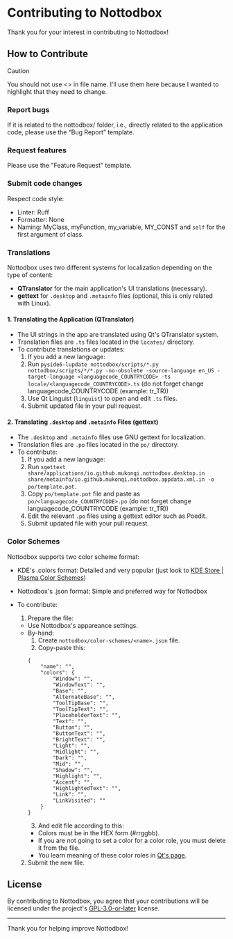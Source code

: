 # Contributing to Nottodbox
Thank you for your interest in contributing to Nottodbox!

## How to Contribute
> [!CAUTION]
> You should not use <> in file name. I'll use them here because I wanted to highlight that they need to change.

### Report bugs

If it is related to the nottodbox/ folder, i.e., directly related to the application code, please use the “Bug Report” template.

### Request features

Please use the "Feature Request" template.

### Submit code changes
Respect code style:
  - Linter: Ruff
  - Formatter: None
  - Naming: MyClass, myFunction, my_variable, MY_CONST and `self` for the first argument of class.

### Translations

Nottodbox uses two different systems for localization depending on the type of content:

- **QTranslator** for the main application's UI translations (necessary).
- **gettext** for `.desktop` and `.metainfo` files (optional, this is only related with Linux).

#### 1. Translating the Application (QTranslator)

- The UI strings in the app are translated using Qt's QTranslator system.
- Translation files are `.ts` files located in the `locates/` directory.
- To contribute translations or updates:
  1. If you add a new language:
    1. Run ```pyside6-lupdate nottodbox/scripts/*.py nottodbox/scripts/*/*.py -no-obsolete -source-language en_US -target-language <languagecode_COUNTRYCODE> -ts locale/<languagecode_COUNTRYCODE>.ts``` (do not forget change languagecode_COUNTRYCODE (example: tr_TR))
  2. Use Qt Linguist (`linguist`) to open and edit `.ts` files.
  3. Submit updated file in your pull request.

#### 2. Translating `.desktop` and `.metainfo` Files (gettext)
- The `.desktop` and `.metainfo` files use GNU gettext for localization.
- Translation files are `.po` files located in the `po/` directory.
- To contribute:
  1. If you add a new language: 
    1. Run ```xgettext share/applications/io.github.mukonqi.nottodbox.desktop.in share/metainfo/io.github.mukonqi.nottodbox.appdata.xml.in -o po/template.pot```.
    2. Copy `po/template.pot` file and paste as `po/<languagecode_COUNTRYCODE>.po` (do not forget change languagecode_COUNTRYCODE (example: tr_TR))
  1. Edit the relevant `.po` files using a gettext editor such as Poedit.
  2. Submit updated file with your pull request.

### Color Schemes

Nottodbox supports two color scheme format:
  - KDE's .colors format: Detailed and very popular (just look to [KDE Store | Plasma Color Schemes](https://store.kde.org/browse?cat=112&ord=latest))
  - Nottodbox's .json format: Simple and preferred way for Nottodbox

- To contribute:
  1. Prepare the file:
    - Use Nottodbox's appareance settings.
    - By-hand:
      1. Create `nottodbox/color-schemes/<name>.json` file.
      2. Copy-paste this: 
      ```
      {
          "name": "",
          "colors": {
              "Window": "",
              "WindowText": "",
              "Base": "",
              "AlternateBase": "",
              "ToolTipBase": "",
              "ToolTipText": "",
              "PlaceholderText": "",
              "Text": "",
              "Button": "",
              "ButtonText": "",
              "BrightText": "",
              "Light": "",
              "Midlight": "",
              "Dark": "",
              "Mid": "",
              "Shadow": "",
              "Highlight": "",
              "Accent": "",
              "HighlightedText": "",
              "Link": "",
              "LinkVisited": ""
          } 
      }
      ```
      3. And edit file according to this:
        - Colors must be in the HEX form (#rrggbb).
        - If you are not going to set a color for a color role, you must delete it from the file.
        - You learn meaning of these color roles in [Qt's page](https://doc.qt.io/qt-6/qpalette.html#ColorRole-enum).
  2. Submit the new file.

## License

By contributing to Nottodbox, you agree that your contributions will be licensed under the project's [GPL-3.0-or-later](https://github.com/MuKonqi/nottodbox/blob/main/LICENSE.txt) license.

---
Thank you for helping improve Nottodbox!
